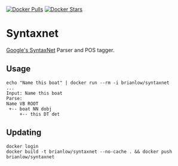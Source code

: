 [![Docker Pulls](https://img.shields.io/docker/pulls/brianlow/syntaxnet.svg?style=flat-square)](https://hub.docker.com/r/brianlow/syntaxnet/)
[![Docker Stars](https://img.shields.io/docker/stars/brianlow/syntaxnet.svg?style=flat-square)](https://hub.docker.com/r/brianlow/syntaxnet/)


Syntaxnet
=========

[Google's SyntaxNet](https://github.com/tensorflow/models/tree/master/syntaxnet) Parser and POS tagger.


Usage
-----

```shell
echo "Name this boat" | docker run --rm -i brianlow/syntaxnet
...
Input: Name this boat
Parse:
Name VB ROOT
 +-- boat NN dobj
     +-- this DT det
```


Updating
--------

```
docker login
docker build -t brianlow/syntaxnet --no-cache . && docker push brianlow/syntaxnet

```

